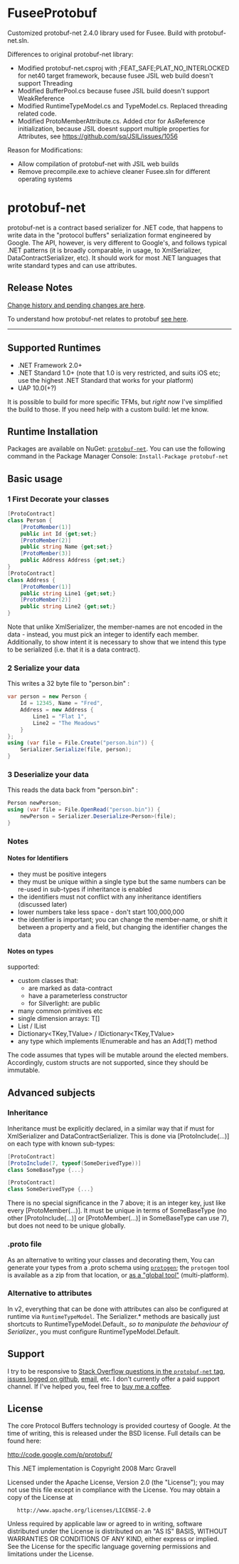 FuseeProtobuf
=============

Customized protobuf-net 2.4.0 library used for Fusee.
Build with protobuf-net.sln.

Differences to original protobuf-net library:
- Modified protobuf-net.csproj with ;FEAT_SAFE;PLAT_NO_INTERLOCKED for net40 target framework, because fusee JSIL web build doesn't support Threading
- Modified BufferPool.cs because fusee JSIL build doesn't support WeakReference
- Modified RuntimeTypeModel.cs and TypeModel.cs. Replaced threading related code.
- Modified ProtoMemberAttribute.cs. Added ctor for AsReference initialization, because JSIL doesnt support multiple properties for Attributes, see https://github.com/sq/JSIL/issues/1056

Reason for Modifications:
- Allow compilation of protobuf-net with JSIL web builds
- Remove precompile.exe to achieve cleaner Fusee.sln for different operating systems

# protobuf-net
protobuf-net is a contract based serializer for .NET code, that happens to write data in the "protocol buffers" serialization format engineered by Google. The API, however, is very different to Google's, and follows typical .NET patterns (it is broadly comparable, in usage, to XmlSerializer, DataContractSerializer, etc). It should work for most .NET languages that write standard types and can use attributes.

## Release Notes

[Change history and pending changes are here](https://mgravell.github.io/protobuf-net/releasenotes).

To understand how protobuf-net relates to protobuf [see here](https://mgravell.github.io/protobuf-net/version).

---

## Supported Runtimes
- .NET Framework 2.0+
- .NET Standard 1.0+ (note that 1.0 is very restricted, and suits iOS etc; use the highest .NET Standard that works for your platform)
- UAP 10.0(+?)

It is possible to build for more specific TFMs, but *right now* I've simplified the build to those. If you need help
with a custom build: let me know.

## Runtime Installation

Packages are available on NuGet: [`protobuf-net`](https://www.nuget.org/packages/protobuf-net). You can use the following command in the Package Manager Console:
`Install-Package protobuf-net`

## Basic usage

### 1 First Decorate your classes
```csharp
[ProtoContract]
class Person {
    [ProtoMember(1)]
    public int Id {get;set;}
    [ProtoMember(2)]
    public string Name {get;set;}
    [ProtoMember(3)]
    public Address Address {get;set;}
}
[ProtoContract]
class Address {
    [ProtoMember(1)]
    public string Line1 {get;set;}
    [ProtoMember(2)]
    public string Line2 {get;set;}
}
```
Note that unlike XmlSerializer, the member-names are not encoded in the data - instead, you must pick an integer to identify each member. Additionally, to show intent it is necessary to show that we intend this type to be serialized (i.e. that it is a data contract).

### 2 Serialize your data

This writes a 32 byte file to "person.bin" :
```csharp
var person = new Person {
    Id = 12345, Name = "Fred",
    Address = new Address {
        Line1 = "Flat 1",
        Line2 = "The Meadows"
    }
};
using (var file = File.Create("person.bin")) {
    Serializer.Serialize(file, person);
}
```

### 3 Deserialize your data

This reads the data back from "person.bin" :
```csharp
Person newPerson;
using (var file = File.OpenRead("person.bin")) {
    newPerson = Serializer.Deserialize<Person>(file);
}
```

### Notes 

#### Notes for Identifiers

* they must be positive integers 
* they must be unique within a single type but the same numbers can be re-used in sub-types if inheritance is enabled 
* the identifiers must not conflict with any inheritance identifiers (discussed later) 
* lower numbers take less space - don't start 100,000,000 
* the identifier is important; you can change the member-name, or shift it between a property and a field, but changing the identifier changes the data 

#### Notes on types

supported: 
* custom classes that: 
  * are marked as data-contract 
  * have a parameterless constructor 
  * for Silverlight: are public 
* many common primitives etc 
* single dimension arrays: T[] 
* List<T> / IList<T> 
* Dictionary<TKey,TValue> / IDictionary<TKey,TValue> 
* any type which implements IEnumerable<T> and has an Add(T) method 

The code assumes that types will be mutable around the elected members. Accordingly, custom structs are not supported, since they should be immutable. 

## Advanced subjects

### Inheritance

Inheritance must be explicitly declared, in a similar way that if must for XmlSerializer and DataContractSerializer. This is done via [ProtoInclude(...)] on each type with known sub-types: 

```csharp
[ProtoContract]
[ProtoInclude(7, typeof(SomeDerivedType))]
class SomeBaseType {...}

[ProtoContract]
class SomeDerivedType {...}
```
There is no special significance in the 7 above; it is an integer key, just like every [ProtoMember(...)]. It must be unique in terms of SomeBaseType (no other [ProtoInclude(...)] or [ProtoMember(...)] in SomeBaseType can use 7), but does not need to be unique globally. 

### .proto file

As an alternative to writing your classes and decorating them, You can generate your types from a .proto schema using [`protogen`](https://protogen.marcgravell.com/);
the `protogen` tool is available as a zip from that location, or [as a "global tool"](https://www.nuget.org/packages/protobuf-net.Protogen) (multi-platform).

### Alternative to attributes

In v2, everything that can be done with attributes can also be configured at runtime via `RuntimeTypeModel`. The Serializer.* methods are basically just shortcuts to RuntimeTypeModel.Default.*, so to manipulate the behaviour of Serializer.*, you must configure RuntimeTypeModel.Default. 

## Support

I try to be responsive to [Stack Overflow questions in the `protobuf-net` tag](https://stackoverflow.com/questions/tagged/protobuf-net), [issues logged on github](https://github.com/mgravell/protobuf-net), [email](mailto:marc.gravell@gmail.com), etc. I don't currently offer a paid support channel. If I've helped you, feel free to [buy me a coffee](https://buymeacoff.ee/marcgravell).

## License
The core Protocol Buffers technology is provided courtesy of Google.
At the time of writing, this is released under the BSD license.
Full details can be found here:

http://code.google.com/p/protobuf/


This .NET implementation is Copyright 2008 Marc Gravell

   Licensed under the Apache License, Version 2.0 (the "License");
   you may not use this file except in compliance with the License.
   You may obtain a copy of the License at

       http://www.apache.org/licenses/LICENSE-2.0

   Unless required by applicable law or agreed to in writing, software
   distributed under the License is distributed on an "AS IS" BASIS,
   WITHOUT WARRANTIES OR CONDITIONS OF ANY KIND, either express or implied.
   See the License for the specific language governing permissions and
   limitations under the License.